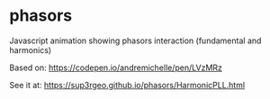 # phasors
Javascript animation showing phasors interaction (fundamental and harmonics)

Based on: https://codepen.io/andremichelle/pen/LVzMRz

See it at: https://sup3rgeo.github.io/phasors/HarmonicPLL.html
